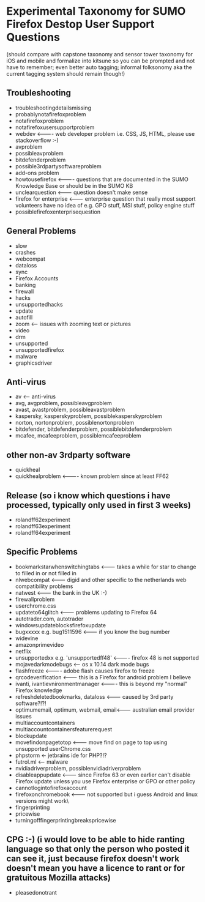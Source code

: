 # Experimental Taxonomy for SUMO Firefox Destop User Support Questions

(should compare with capstone taxonomy and sensor tower taxonomy for iOS and mobile and formalize into kitsune so you can be prompted and not have to remember; even better auto tagging; informal folksonomy aka the current tagging system should remain though!)
## Troubleshooting

* troubleshootingdetailsmissing
* probablynotafirefoxproblem
* notafirefoxproblem
* notafirefoxusersupportproblem
* webdev <---- web developer problem i.e. CSS, JS, HTML, please use stackoverflow :-)
* avproblem
* possibleavproblem
* bitdefenderproblem
* possible3rdpartysoftwareproblem
* add-ons problem
* howtousefirefox <---- questions that are documented in the SUMO Knowledge Base or should be in the SUMO KB
* unclearquestion <--- question doesn't make sense
* firefox for enterprise <--- enterprise question that really most support volunteers have no idea of e.g. GPO stuff, MSI stuff, policy engine stuff
* possiblefirefoxenterprisequestion


## General Problems

* slow
* crashes
* webcompat
* dataloss
* sync
* Firefox Accounts
* banking
* firewall
* hacks
* unsupportedhacks
* update
* autofill
* zoom <-- issues with zooming text or pictures
* video
* drm
* unsupported
* unsupportedfirefox
* malware
* graphicsdriver


## Anti-virus

* av <-- anti-virus
* avg, avgproblem, possibleavgproblem
* avast, avastproblem, possibleavastproblem
* kaspersky, kasperskyproblem, possiblekasperskyproblem
* norton, nortonproblem, possiblenortonproblem
* bitdefender, bitdefenderproblem, possiblebitdefenderproblem
* mcafee, mcafeeproblem, possiblemcafeeproblem

## other non-av 3rdparty software

* quickheal 
* quickhealproblem <---- known problem since at least FF62

## Release (so i know which questions i have processed, typically only used in first 3 weeks)

* rolandff62experiment
* rolandff63experiment
* rolandff64experiment

## Specific Problems

* bookmarkstarwhenswitchingtabs  <--- takes a while for star to change to filled in or not filled in
* nlwebcompat <--- digid and other specific to the netherlands web compatibility problems
* natwest <--- the bank in the UK :-)
* firewallproblem
* userchrome.css
* updateto64glitch <--- problems updating to Firefox 64
* autotrader.com, autotrader
* windowsupdateblocksfirefoxupdate
* bugxxxxx e.g. bug1511596 <--- if you know the bug number
* widevine
* amazonprimevideo
* netflix
* unsupportedxx e.g. 'unsupportedff48' <---- firefox 48 is not supported
* mojavedarkmodebugs <-- os x 10.14 dark mode bugs
* flashfreeze <---- adobe flash causes firefox to freeze
* qrcodeverification <--- this is a Firefox for android problem I believe
* ivanti, ivantievnironmentmanager <---- this is beyond my "normal" Firefox knowledge
* refreshdeletedbookmarks, dataloss <--- caused by 3rd party software?!?!
* optimumemail, optimum, webmail, email<--- australian email provider issues
* multiaccountcontainers
* multiaccountcontainersfeaturerequest
* blockupdate
* movefindonpagetotop <--- move find on page to top using unsupported userChrome.css
* phpstorm <- jetbrains ide for PHP?!?
* futrol.ml <-- malware
* nvidiadriverproblem, possiblenvidiadriverproblem
* disableappupdate <--- since Firefox 63 or even earlier can't disable Firefox update unless you use Firefox enterprise or GPO or other policy
* cannotlogintofirefoxaccount
* firefoxonchromebook <--- not supported but i guess Android and linux versions might work\
* fingerprinting
* pricewise
* turningofffingerprintingbreakspricewise

## CPG :-) (i would love to be able to hide ranting language so that only the person who posted it can see it, just because firefox doesn't work doesn't mean you have a licence to rant or for gratuitous Mozilla attacks)

* pleasedonotrant 

